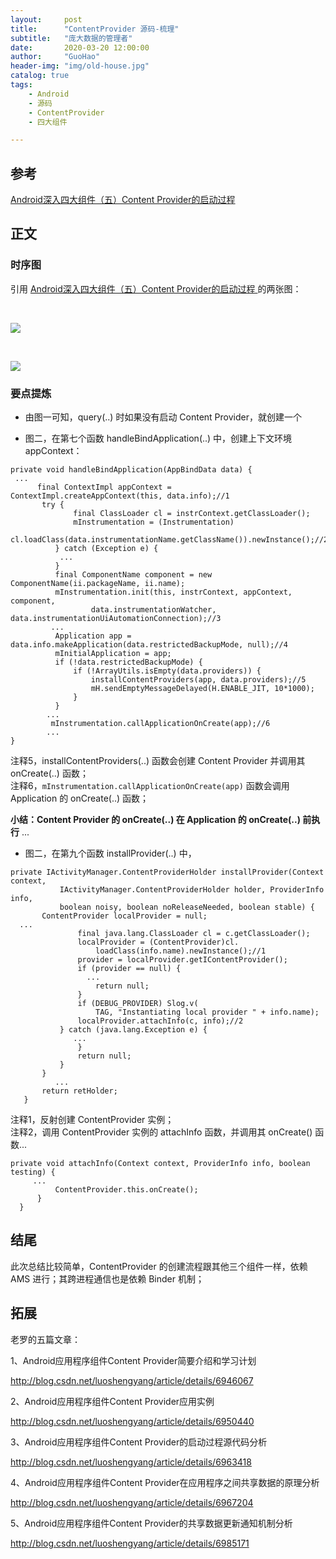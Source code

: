 ```yaml
---
layout:     post  
title:      "ContentProvider 源码-梳理"  
subtitle:   "庞大数据的管理者"  
date:       2020-03-20 12:00:00  
author:     "GuoHao"  
header-img: "img/old-house.jpg"  
catalog: true  
tags:  
    - Android  
    - 源码  
    - ContentProvider  
    - 四大组件  

---
```


## 参考

[Android深入四大组件（五）Content Provider的启动过程 ](http://liuwangshu.cn/framework/component/5-contentprovider-start.html)

## 正文

### 时序图


引用 [Android深入四大组件（五）Content Provider的启动过程 ](http://liuwangshu.cn/framework/component/5-contentprovider-start.html) 的两张图：

<br>

![](https://s2.ax1x.com/2019/05/28/VeHqSK.png)

<br>

![](https://s2.ax1x.com/2019/05/28/VeHHW6.png) 

### 要点提炼

- 由图一可知，query(..) 时如果没有启动 Content Provider，就创建一个

- 图二，在第七个函数 handleBindApplication(..) 中，创建上下文环境 appContext：<br>

```
private void handleBindApplication(AppBindData data) {
 ...
      final ContextImpl appContext = ContextImpl.createAppContext(this, data.info);//1
       try {
              final ClassLoader cl = instrContext.getClassLoader();
              mInstrumentation = (Instrumentation)
                  cl.loadClass(data.instrumentationName.getClassName()).newInstance();//2
          } catch (Exception e) {
           ...
          }
          final ComponentName component = new ComponentName(ii.packageName, ii.name);
          mInstrumentation.init(this, instrContext, appContext, component,
                  data.instrumentationWatcher, data.instrumentationUiAutomationConnection);//3
         ...
          Application app = data.info.makeApplication(data.restrictedBackupMode, null);//4
          mInitialApplication = app;
          if (!data.restrictedBackupMode) {
              if (!ArrayUtils.isEmpty(data.providers)) {
                  installContentProviders(app, data.providers);//5
                  mH.sendEmptyMessageDelayed(H.ENABLE_JIT, 10*1000);
              }
          }
        ...
         mInstrumentation.callApplicationOnCreate(app);//6
        ... 
}
```
注释5，installContentProviders(..) 函数会创建 Content Provider 并调用其 onCreate(..) 函数；<br>
注释6，`mInstrumentation.callApplicationOnCreate(app)` 函数会调用 Application 的 onCreate(..) 函数；<br>

**小结：Content Provider 的 onCreate(..) 在 Application 的 onCreate(..) 前执行** ...

- 图二，在第九个函数 installProvider(..) 中，

```
private IActivityManager.ContentProviderHolder installProvider(Context context,
           IActivityManager.ContentProviderHolder holder, ProviderInfo info,
           boolean noisy, boolean noReleaseNeeded, boolean stable) {
       ContentProvider localProvider = null;
  ...
               final java.lang.ClassLoader cl = c.getClassLoader();
               localProvider = (ContentProvider)cl.
                   loadClass(info.name).newInstance();//1
               provider = localProvider.getIContentProvider();
               if (provider == null) {
                 ...
                   return null;
               }
               if (DEBUG_PROVIDER) Slog.v(
                   TAG, "Instantiating local provider " + info.name);
               localProvider.attachInfo(c, info);//2
           } catch (java.lang.Exception e) {
              ...
               }
               return null;
           }
       }
          ...
       return retHolder;
   }
```

注释1，反射创建 ContentProvider 实例；<br>
注释2，调用 ContentProvider 实例的 attachInfo 函数，并调用其 onCreate() 函数...

```
private void attachInfo(Context context, ProviderInfo info, boolean testing) {
     ...
          ContentProvider.this.onCreate();
      }
  }
```

## 结尾

此次总结比较简单，ContentProvider 的创建流程跟其他三个组件一样，依赖 AMS 进行；其跨进程通信也是依赖 Binder 机制；

## 拓展

老罗的五篇文章：

1、Android应用程序组件Content Provider简要介绍和学习计划

[ http://blog.csdn.net/luoshengyang/article/details/6946067 ](http://blog.csdn.net/luoshengyang/article/details/6946067)


2、Android应用程序组件Content Provider应用实例

[ http://blog.csdn.net/luoshengyang/article/details/6950440 ](http://blog.csdn.net/luoshengyang/article/details/6950440)


3、Android应用程序组件Content Provider的启动过程源代码分析

[ http://blog.csdn.net/luoshengyang/article/details/6963418 ](http://blog.csdn.net/luoshengyang/article/details/6963418)


4、Android应用程序组件Content Provider在应用程序之间共享数据的原理分析

[ http://blog.csdn.net/luoshengyang/article/details/6967204 ](http://blog.csdn.net/luoshengyang/article/details/6967204)


5、Android应用程序组件Content Provider的共享数据更新通知机制分析

[ http://blog.csdn.net/luoshengyang/article/details/6985171 ](http://blog.csdn.net/luoshengyang/article/details/6985171)